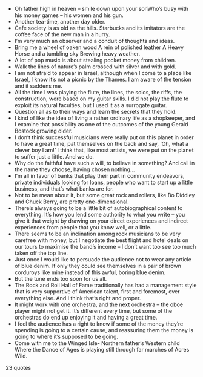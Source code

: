  - Oh father high in heaven – smile down upon your sonWho’s busy with his money games – his women and his gun.
 - Another tea-time, another day older.
 - Cafe society is as old as the hills. Starbucks and its imitators are the coffee face of the new man in a hurry.
 - I’m very much an observer and a conduit of thoughts and ideas.
 - Bring me a wheel of oaken wood A rein of polished leather A Heavy Horse and a tumbling sky Brewing heavy weather.
 - A lot of pop music is about stealing pocket money from children.
 - Walk the lines of nature’s palm crossed with silver and with gold.
 - I am not afraid to appear in Israel, although when I come to a place like Israel, I know it’s not a picnic by the Thames. I am aware of the tension and it saddens me.
 - All the time I was playing the flute, the lines, the solos, the riffs, the construction, were based on my guitar skills. I did not play the flute to exploit its natural faculties, but I used it as a surrogate guitar.
 - Question all as to their ways and learn the secrets that they hold.
 - I kind of like the idea of living a rather ordinary life as a shopkeeper, and I examine that possibility as one of the outcomes of the young Gerald Bostock growing older.
 - I don’t think successful musicians were really put on this planet in order to have a great time, pat themselves on the back and say, ‘Oh, what a clever boy I am!’ I think that, like most artists, we were put on the planet to suffer just a little. And we do.
 - Why do the faithful have such a will, to believe in something? And call in the name they choose, having chosen nothing...
 - I’m all in favor of banks that play their part in community endeavors, private individuals looking for loans, people who want to start up a little business, and that’s what banks are for.
 - Not to be mean about it, but some great rock and rollers, like Bo Diddley and Chuck Berry, are pretty one-dimensional.
 - There’s always going to be a little bit of autobiographical content to everything. It’s how you lend some authority to what you write – you give it that weight by drawing on your direct experiences and indirect experiences from people that you know well, or a little.
 - There seems to be an inclination among rock musicians to be very carefree with money, but I negotiate the best flight and hotel deals on our tours to maximise the band’s income – I don’t want too see too much taken off the top line.
 - Just once I would like to persuade the audience not to wear any article of blue denim. If only they could see themselves in a pair of brown corduroys like mine instead of this awful, boring blue denim.
 - But the tune ends too soon for us all.
 - The Rock and Roll Hall of Fame traditionally has had a management style that is very supportive of American talent, first and foremost, over everything else. And I think that’s right and proper.
 - It might work with one orchestra, and the next orchestra – the oboe player might not get it. It’s different every time, but some of the orchestras do end up enjoying it and having a great time.
 - I feel the audience has a right to know if some of the money they’re spending is going to a certain cause, and reassuring them the money is going to where it’s supposed to be going.
 - Come with me to the Winged Isle- Northern father’s Western child Where the Dance of Ages is playing still through far marches of Acres Wild.

23 quotes